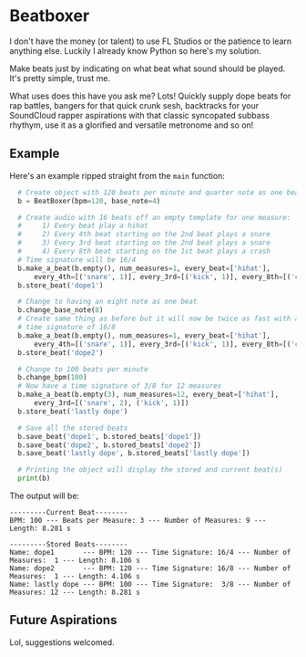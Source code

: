 # Beatboxer
I don't have the money (or talent) to use FL Studios or the patience to learn anything else. Luckily I already know Python so here's my solution.

Make beats just by indicating on what beat what sound should be played. It's pretty simple, trust me.

What uses does this have you ask me? Lots! Quickly supply dope beats for rap battles, bangers for that quick crunk sesh, backtracks for your SoundCloud rapper aspirations with that classic syncopated subbass rhythym, use it as a glorified and versatile metronome and so on!

## Example
Here's an example ripped straight from the `main` function:
``` python
  # Create object with 120 beats per minute and quarter note as one beat
  b = BeatBoxer(bpm=120, base_note=4)

  # Create audio with 16 beats off an empty template for one measure:
  #     1) Every beat play a hihat
  #     2) Every 4th beat starting on the 2nd beat plays a snare
  #     3) Every 3rd beat starting on the 2nd beat plays a snare
  #     4) Every 8th beat starting on the 1st beat plays a crash
  # Time signature will be 16/4
  b.make_a_beat(b.empty(), num_measures=1, every_beat=['hihat'],
      every_4th=[('snare', 1)], every_3rd=[('kick', 1)], every_8th=[('crash', 0)])
  b.store_beat('dope1')

  # Change to having an eight note as one beat
  b.change_base_note(8)
  # Create same thing as before but it will now be twice as fast with a 
  # time signature of 16/8
  b.make_a_beat(b.empty(), num_measures=1, every_beat=['hihat'],
      every_4th=[('snare', 1)], every_3rd=[('kick', 1)], every_8th=[('crash', 0)])
  b.store_beat('dope2')

  # Change to 100 beats per minute
  b.change_bpm(100)
  # Now have a time signature of 3/8 for 12 measures
  b.make_a_beat(b.empty(3), num_measures=12, every_beat=['hihat'],
      every_3rd=[('snare', 2), ('kick', 1)])
  b.store_beat('lastly dope')

  # Save all the stored beats
  b.save_beat('dope1', b.stored_beats['dope1'])
  b.save_beat('dope2', b.stored_beats['dope2'])
  b.save_beat('lastly dope', b.stored_beats['lastly dope'])

  # Printing the object will display the stored and current beat(s)
  print(b)
```
The output will be:
```
---------Current Beat--------
BPM: 100 --- Beats per Measure: 3 --- Number of Measures: 9 --- Length: 8.281 s

---------Stored Beats--------
Name: dope1       --- BPM: 120 --- Time Signature: 16/4 --- Number of Measures:  1 --- Length: 8.106 s
Name: dope2       --- BPM: 120 --- Time Signature: 16/8 --- Number of Measures:  1 --- Length: 4.106 s
Name: lastly dope --- BPM: 100 --- Time Signature:  3/8 --- Number of Measures: 12 --- Length: 8.281 s

```

## Future Aspirations
Lol, suggestions welcomed.

